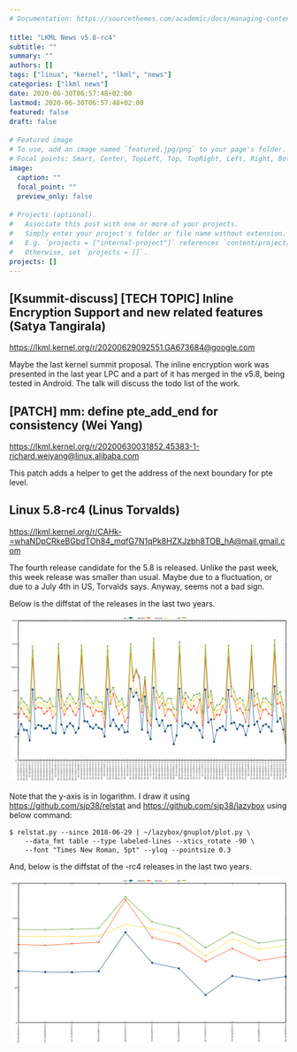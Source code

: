 ```yaml
---
# Documentation: https://sourcethemes.com/academic/docs/managing-content/

title: "LKML News v5.8-rc4"
subtitle: ""
summary: ""
authors: []
tags: ["linux", "kernel", "lkml", "news"]
categories: ["lkml news"]
date: 2020-06-30T06:57:48+02:00
lastmod: 2020-06-30T06:57:48+02:00
featured: false
draft: false

# Featured image
# To use, add an image named `featured.jpg/png` to your page's folder.
# Focal points: Smart, Center, TopLeft, Top, TopRight, Left, Right, BottomLeft, Bottom, BottomRight.
image:
  caption: ""
  focal_point: ""
  preview_only: false

# Projects (optional).
#   Associate this post with one or more of your projects.
#   Simply enter your project's folder or file name without extension.
#   E.g. `projects = ["internal-project"]` references `content/project/deep-learning/index.md`.
#   Otherwise, set `projects = []`.
projects: []
---
```


[Ksummit-discuss] [TECH TOPIC] Inline Encryption Support and new related features (Satya Tangirala)
---------------------------------------------------------------------------------------------------

https://lkml.kernel.org/r/20200629092551.GA673684@google.com

Maybe the last kernel summit proposal.  The inline encryption work was
presented in the last year LPC and a part of it has merged in the v5.8, being
tested in Android.  The talk will discuss the todo list of the work.


[PATCH] mm: define pte_add_end for consistency (Wei Yang)
---------------------------------------------------------

https://lkml.kernel.org/r/20200630031852.45383-1-richard.weiyang@linux.alibaba.com

This patch adds a helper to get the address of the next boundary for pte level.


Linux 5.8-rc4 (Linus Torvalds)
------------------------------

https://lkml.kernel.org/r/CAHk-=whaNDpCRkeBGbdTOh84_mqfG7N1qPk8HZXJzbh8TOB_hA@mail.gmail.com

The fourth release candidate for the 5.8 is released.  Unlike the past week,
this week release was smaller than usual.  Maybe due to a fluctuation, or due
to a July 4th in US, Torvalds says.  Anyway, seems not a bad sign.

Below is the diffstat of the releases in the last two years.

![Kernel release stat](/img/kernel_release_stat/v4.18-rc5..v5.8-rc4.png)

Note that the y-axis is in logarithm.  I draw it using
https://github.com/sjp38/relstat and https://github.com/sjp38/lazybox using
below command:

    $ relstat.py --since 2018-06-29 | ~/lazybox/gnuplot/plot.py \
	    --data_fmt table --type labeled-lines --xtics_rotate -90 \
	    --font "Times New Roman, 5pt" --ylog --pointsize 0.3


And, below is the diffstat of the -rc4 releases in the last two years.

![rc2 release stat](/img/kernel_release_stat/v5.8-rc4-only.png)
